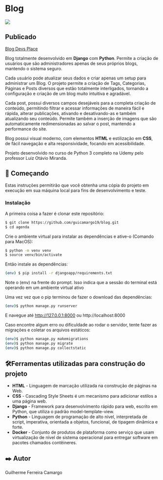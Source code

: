 # Blog

<img src="https://servidor-estatico-tan.vercel.app/blog.png">

## Publicado

[Blog Devs Place](https://blog.gtatelie.com.br)

Blog totalmente desenvolvido em **Django** com **Python**. Permite a criação de usuários que são administradores
apenas de seus próprios blogs, mantendo o sistema seguro.

Cada usuário pode atualizar seus dados e criar apenas um setup para administrar um Blog. O projeto permite a
criação de Tags, Categorias, Páginas e Posts diversos que estão totalmente interligados, tornando a configuração e 
criação de um blog muito intuitiva e agradável.

Cada post, possui diversos campos desejáveis para a completa criação de conteúdo, permitindo filtrar e acessar informações
de maneira fácil e rápida, alterar publicações, ativando e desativando-as e também atualizando seu conteúdo. Permite também 
a inserção de imagens que são automaticamente redimensionadas ao salvar o post, mantendo a performance do site.

Blog possui visual moderno, com elementos **HTML** e estilização em **CSS**, de fácil navegação e alta responsividade, focando
em acessibilidade.

Projeto desenvolvido no curso de Python 3 completo na Udemy pelo professor Luiz Otávio Miranda.

## 🚀 Começando

Estas instruções permitirão que você obtenha uma cópia do projeto em execução em sua máquina local para fins de
desenvolvimento e teste.

### Instalação

A primeira coisa a fazer é clonar este repositório:

```sh
$ git clone https://github.com/guicamargo19/blog.git
$ cd agenda
```

Crie o ambiente virtual para instalar as dependências e ative-o (Comando para MacOS):

```sh
$ python -m venv venv
$ source venv/bin/activate
```

Então instale as dependências:

```sh
(env) $ pip install -r djangoapp/requirements.txt
```

Note o (env) na frente do prompt. Isso indica que a sessão do terminal está operando em um ambiente virtual ativo

Uma vez vez que o pip terminou de fazer o download das dependências:

```sh 
(env)$ python manage.py runserver
```

E navegue até http://127.0.0.1:8000 ou http://localhost:8000

Caso encontre algum erro ou dificuldade ao rodar o servidor, tente fazer as migrações e coletar os arquivos estáticos:

```sh 
(env)$ python manage.py makemigrations
(env)$ python manage.py migrate
(env)$ python manage.py collectstatic
```

## 🛠️Ferramentas utilizadas para construção do projeto

* **HTML** - Linguagem de marcação utilizada na construção de páginas na Web.
* **CSS** - Cascading Style Sheets é um mecanismo para adicionar estilos a uma página web.
* **Django** - Framework para desenvolvimento rápido para web, escrito em Python, que utiliza o padrão model-template-view.
* **Python** - Linguagem de programação de alto nível, interpretada de script, imperativa, orientada a objetos, funcional, de tipagem dinâmica e forte.
* **Docker** - Conjunto de produtos de plataforma como serviço que usam virtualização de nível de sistema operacional para entregar software em pacotes chamados contêineres.

## ✒️ Autor

Guilherme Ferreira Camargo
